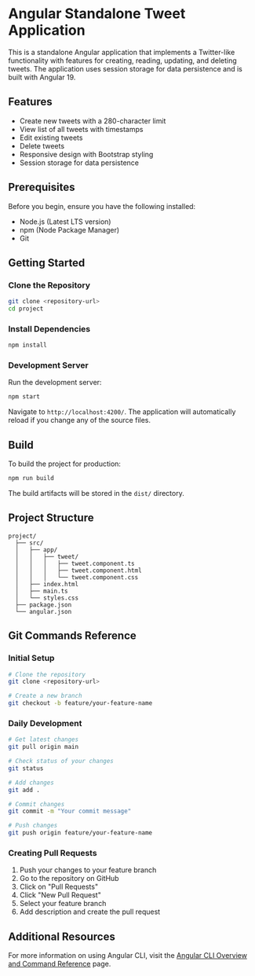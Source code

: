 # Angular Standalone Tweet Application

This is a standalone Angular application that implements a Twitter-like functionality with features for creating, reading, updating, and deleting tweets. The application uses session storage for data persistence and is built with Angular 19.

## Features

- Create new tweets with a 280-character limit
- View list of all tweets with timestamps
- Edit existing tweets
- Delete tweets
- Responsive design with Bootstrap styling
- Session storage for data persistence

## Prerequisites

Before you begin, ensure you have the following installed:
- Node.js (Latest LTS version)
- npm (Node Package Manager)
- Git

## Getting Started

### Clone the Repository

```bash
git clone <repository-url>
cd project
```

### Install Dependencies

```bash
npm install
```

### Development Server

Run the development server:

```bash
npm start
```

Navigate to `http://localhost:4200/`. The application will automatically reload if you change any of the source files.

## Build

To build the project for production:

```bash
npm run build
```

The build artifacts will be stored in the `dist/` directory.

## Project Structure

```
project/
  ├── src/
  │   ├── app/
  │   │   ├── tweet/
  │   │   │   ├── tweet.component.ts
  │   │   │   ├── tweet.component.html
  │   │   │   └── tweet.component.css
  │   ├── index.html
  │   ├── main.ts
  │   └── styles.css
  ├── package.json
  └── angular.json
```

## Git Commands Reference

### Initial Setup
```bash
# Clone the repository
git clone <repository-url>

# Create a new branch
git checkout -b feature/your-feature-name
```

### Daily Development
```bash
# Get latest changes
git pull origin main

# Check status of your changes
git status

# Add changes
git add .

# Commit changes
git commit -m "Your commit message"

# Push changes
git push origin feature/your-feature-name
```

### Creating Pull Requests
1. Push your changes to your feature branch
2. Go to the repository on GitHub
3. Click on "Pull Requests"
4. Click "New Pull Request"
5. Select your feature branch
6. Add description and create the pull request

## Additional Resources

For more information on using Angular CLI, visit the [Angular CLI Overview and Command Reference](https://angular.dev/tools/cli) page.
